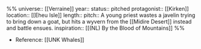 %%
universe:: [[Verraine]]
year::
status:: pitched
protagonist:: [[Kirken]]
location:: [[Eheu Isle]]
length::
pitch:: A young priest wastes a javelin trying to bring down a goat, but hits a wyvern from the [[Midire Desert]] instead and battle ensues. 
inspiration:: [[(NL) By the Blood of Mountains]]
%%

* Reference: [[UNK Whales]]

